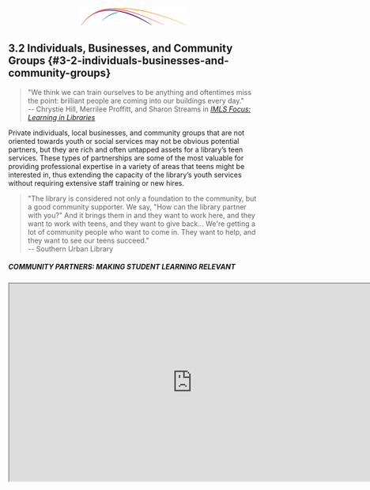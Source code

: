 <div style="text-align:center"><img src="/logo/Connectedlib-Logo-Graph.png"></div>

## 3.2 Individuals, Businesses, and Community Groups {#3-2-individuals-businesses-and-community-groups}

> "We think we can train ourselves to be anything and oftentimes miss the point: brilliant people are coming into our buildings every day."<br/>-- Chrystie Hill, Merrilee Proffitt, and Sharon Streams in [_IMLS Focus: Learning in Libraries_](http://www.imls.gov/assets/1/AssetManager/IMLS_Focus_Learning_in_Libraries_Final_Report.pdf)

Private individuals, local businesses, and community groups that are not oriented towards youth or social services may not be obvious potential partners, but they are rich and often untapped assets for a library’s teen services. These types of partnerships are some of the most valuable for providing professional expertise in a variety of areas that teens might be interested in, thus extending the capacity of the library’s youth services without requiring extensive staff training or new hires.

> "The library is considered not only a foundation to the community, but a good community supporter. We say, &quot;How can the library partner with you?&quot; And it brings them in and they want to work here, and they want to work with teens, and they want to give back... We&#039;re getting a lot of community people who want to come in. They want to help, and they want to see our teens succeed."<br/>-- Southern Urban Library


<div class="table-format case-study"><span class="title"><h5>COMMUNITY PARTNERS: MAKING STUDENT LEARNING RELEVANT</h5></span>
<iframe width="740" height="400" border="none" src="https://www.youtube.com/embed/30oAIh5y3gE">
<p>(5m06)<br>Edutopia. Community Partners: Making Student Learning Relevant, 2016.</p></div>

|**OPPORTUNITIES**|
|---|
|**Materials and equipment**<br/>Businesses can easily contribute by providing access to equipment that the library doesn’t own, demoing or loaning products like gaming consoles or 3D printers.[^1],[^2] They can donate craft materials, prizes, or even snacks — for instance, a game store could donate prizes for video game tournaments, and a cinema or grocery store could donate popcorn for movie night.|
|**Community Groups**<br/>Reach out to community groups like Rotary as well as topical organizations or businesses (astronomy clubs, humanities councils, art studios, etc.) to find individuals who would be willing to volunteer their time to work with youth.|
|**Parents and family members**<br/>Parents and family members of teens who are already regular library users already know something about what the library does and what you have to offer teens. They can be valuable resources, either as volunteers themselves or as connections to businesses or community groups.|
|**Exchanging expertise**<br/>Library staff can provide expertise that the partnering group doesn’t have, and vice versa. For instance, a community MakerSpace can help repair a library’s broken 3D printer, while the library staff can help Makers with grant writing.|


<p>&nbsp;</p>
| CHALLENGES |
| ------- |
|**Corporate Policy**<br/>Be flexible; a business may have policies that prevent them from participating in your plan, but they may be able to help out another way.[^1] Don’t be afraid to think big — a business may be more willing to sponsor a bigger project that makes an impression, even if it costs more.[^3] If you’re interested in a partnership with a chain or corporation, start by talking to a manager or assistant manager at the local store, not the company headquarters.[^1]|
|**Inexperience with Teens**<br/>The individual you’re working with may not have experience working with youth. Your skills in that area can be one of the contributions you make to the partnership. A rural western library worker says of working with a retired electrical engineer on a regular robotics program: **“He kind of shies away from managing the kids and trying to keep their focus, but he does have the technical know how. So, between both of us, we're able to keep the kids somewhat engaged.”**|


<br/>

<div class="table-format additional-resources"><h5>ADDITIONAL RESOURCES</h5><ul><li>	<b>Sponsorship 101: How Partnerships can Expand Summer Reading </b>(Steven Engelfried & Angela Reynolds, 2002). American Libraries, 2002(February), 49–50.</li><li><b>Partnerships for Teen Tech Week</b> (Stephanie Iser, 2008). Young Adult Library Services, 2008(Winter), 24.</li><li><b>Beyond Public Exhibits to Partnerships </b>(Norman Morton, 2005). American Libraries, 2005(November), 42–45.</li><li><a href="http://www.nisenet.org/catalog/guide-building-partnerships-between-science-museums-and-university-based-research-centers"><b>A Guide to Building Partnerships Between Science Museums and University-Based Research Centers.</b></a> (Carol Lynn Alpert, 2013). Advice for working with universities, researchers, and academics..</li></ul></div>

<hr/>


[^1] Iser, Stephanie. [“Partnerships for Teen Tech Week.”](https://www.questia.com/library/journal/1G1-176131699/partnerships-for-teen-tech-week) _Young Adult Library Services_, 2008.

[^2] Strock, Adrienne L. [“Reaching beyond Library Walls: Strengthening Services and Opportunities through Partnerships and Collaborations.”](https://www.questia.com/library/journal/1G1-389260588/reaching-beyond-library-walls-strengthening-services) _Young Adult Library Services_, 2014. 

[^3] Engelfried, Steven, and Angela Reynolds. “Sponsorship 101: How Partnerships Can Expand Summer Reading.” _American Libraries_, 2002\.